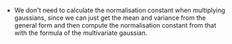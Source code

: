 - We don't need to calculate the normalisation constant when multiplying gaussians, since we can just get the mean and variance from the general form and then compute the normalisation constant from that with the formula of the multivariate gaussian. 